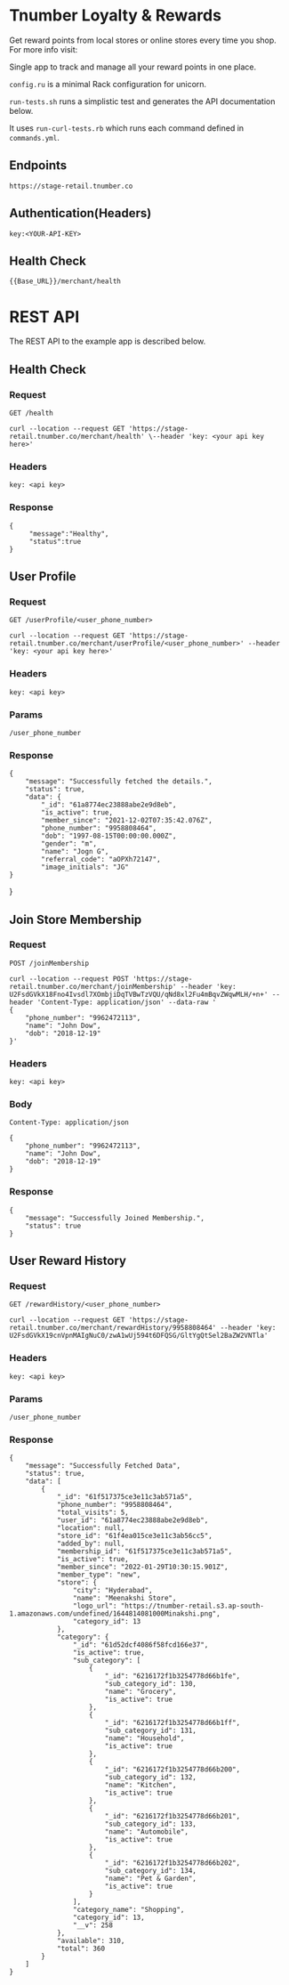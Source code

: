 # Tnumber Loyalty & Rewards


Get reward points from local stores or online stores every time you shop. For more info visit: 

Single app to track and manage all your reward points in one place.

`config.ru` is a minimal Rack configuration for unicorn.

`run-tests.sh` runs a simplistic test and generates the API
documentation below.

It uses `run-curl-tests.rb` which runs each command defined in
`commands.yml`.

## Endpoints

    https://stage-retail.tnumber.co

## Authentication(Headers)

    key:<YOUR-API-KEY>

## Health Check

    {{Base_URL}}/merchant/health

# REST API

The REST API to the example app is described below.

## Health Check

### Request

`GET /health`

    curl --location --request GET 'https://stage-retail.tnumber.co/merchant/health' \--header 'key: <your api key here>'

### Headers

    key: <api key>

### Response

    {
         "message":"Healthy",
         "status":true
    }

## User Profile

### Request

`GET /userProfile/<user_phone_number>`

    curl --location --request GET 'https://stage-retail.tnumber.co/merchant/userProfile/<user_phone_number>' --header 'key: <your api key here>'

### Headers

    key: <api key>

### Params

    /user_phone_number

### Response

    {
        "message": "Successfully fetched the details.",
        "status": true,
        "data": {
            "_id": "61a8774ec23888abe2e9d8eb",
            "is_active": true,
            "member_since": "2021-12-02T07:35:42.076Z",
            "phone_number": "9958808464",
            "dob": "1997-08-15T00:00:00.000Z",
            "gender": "m",
            "name": "Jogn G",
            "referral_code": "aOPXh72147",
            "image_initials": "JG"
    }
}

## Join Store Membership

### Request

`POST /joinMembership`

    curl --location --request POST 'https://stage-retail.tnumber.co/merchant/joinMembership' --header 'key: U2FsdGVkX18Fno4Ivsdl7XOmbjiDqTVBwTzVQU/qNd8xl2Fu4mBqvZWqwMLH/+n+' --header 'Content-Type: application/json' --data-raw '
    {
        "phone_number": "9962472113",
        "name": "John Dow",
        "dob": "2018-12-19"
    }'

### Headers

    key: <api key>

### Body

`Content-Type: application/json`
    
    {
        "phone_number": "9962472113",
        "name": "John Dow",
        "dob": "2018-12-19"
    }

### Response

    {
        "message": "Successfully Joined Membership.",
        "status": true
    }

## User Reward History

### Request

`GET /rewardHistory/<user_phone_number>`

    curl --location --request GET 'https://stage-retail.tnumber.co/merchant/rewardHistory/9958808464' --header 'key: U2FsdGVkX19cnVpnMAIgNuC0/zwA1wUj594t6DFQSG/GltYgQtSel2BaZW2VNTla'

### Headers

    key: <api key>

### Params

    /user_phone_number


### Response

    {
        "message": "Successfully Fetched Data",
        "status": true,
        "data": [
            {
                "_id": "61f517375ce3e11c3ab571a5",
                "phone_number": "9958808464",
                "total_visits": 5,
                "user_id": "61a8774ec23888abe2e9d8eb",
                "location": null,
                "store_id": "61f4ea015ce3e11c3ab56cc5",
                "added_by": null,
                "membership_id": "61f517375ce3e11c3ab571a5",
                "is_active": true,
                "member_since": "2022-01-29T10:30:15.901Z",
                "member_type": "new",
                "store": {
                    "city": "Hyderabad",
                    "name": "Meenakshi Store",
                    "logo_url": "https://tnumber-retail.s3.ap-south-1.amazonaws.com/undefined/1644814081000Minakshi.png",
                    "category_id": 13
                },
                "category": {
                    "_id": "61d52dcf4086f58fcd166e37",
                    "is_active": true,
                    "sub_category": [
                        {
                            "_id": "6216172f1b3254778d66b1fe",
                            "sub_category_id": 130,
                            "name": "Grocery",
                            "is_active": true
                        },
                        {
                            "_id": "6216172f1b3254778d66b1ff",
                            "sub_category_id": 131,
                            "name": "Household",
                            "is_active": true
                        },
                        {
                            "_id": "6216172f1b3254778d66b200",
                            "sub_category_id": 132,
                            "name": "Kitchen",
                            "is_active": true
                        },
                        {
                            "_id": "6216172f1b3254778d66b201",
                            "sub_category_id": 133,
                            "name": "Automobile",
                            "is_active": true
                        },
                        {
                            "_id": "6216172f1b3254778d66b202",
                            "sub_category_id": 134,
                            "name": "Pet & Garden",
                            "is_active": true
                        }
                    ],
                    "category_name": "Shopping",
                    "category_id": 13,
                    "__v": 258
                },
                "available": 310,
                "total": 360
            }
        ]
    }


